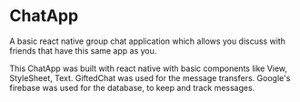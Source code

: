# ChatApp
A basic react native group chat application which allows you discuss with friends that have this same app as you.

This ChatApp was built with react native with basic components like View, StyleSheet, Text. GiftedChat was used for the message transfers. 
Google's firebase was used for the database, to keep and track messages.
